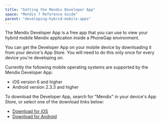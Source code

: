 ```yaml
---
title: "Getting the Mendix Developer App"
space: "Mendix 7 Reference Guide"
parent: "developing-hybrid-mobile-apps"
---
```



The Mendix Developer App is a free app that you can use to view your hybrid mobile Mendix application inside a PhoneGap environment.

You can get the Developer App on your mobile device by downloading it from your device's App Store. You will need to do this only once for every device you're developing on.

Currently the following mobile operating systems are supported by the Mendix Developer App:

*   iOS version 6 and higher
*   Android version 2.3.3 and higher

To download the Developer App, search for "Mendix" in your device's App Store, or select one of the download links below:

*   [Download for iOS](https://itunes.apple.com/us/app/mendix-developer-app/id922423316)
*   [Download for Android](https://play.google.com/store/apps/details?id=com.mendix.MendixDeveloperApp&hl=en)
